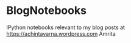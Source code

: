 # BlogNotebooks
IPython notebooks relevant to my blog posts at https://achintavarna.wordpress.com
Amrita
